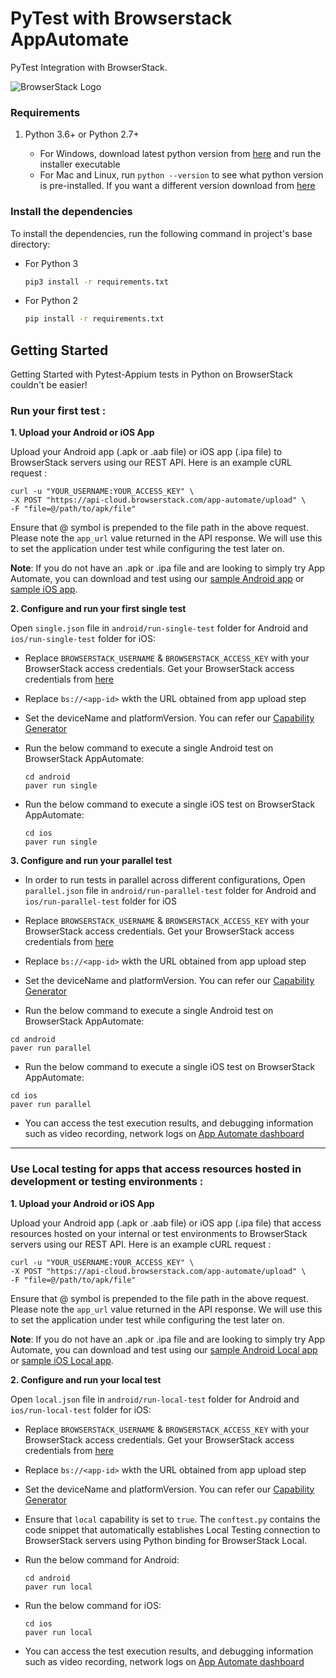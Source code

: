 # PyTest with Browserstack AppAutomate

PyTest Integration with BrowserStack.

![BrowserStack Logo](https://d98b8t1nnulk5.cloudfront.net/production/images/layout/logo-header.png?1469004780)
### Requirements

1. Python 3.6+ or Python 2.7+
    
    - For Windows, download latest python version from [here](https://www.python.org/downloads/windows/) and run the installer executable
    - For Mac and Linux, run `python --version` to see what python version is pre-installed. If you want a different version download from [here](https://www.python.org/downloads/)

### Install the dependencies

To install the dependencies, run the following command in project's base directory:

- For Python 3

    ```sh
    pip3 install -r requirements.txt
    ```

- For Python 2

    ```sh
    pip install -r requirements.txt
    ```

## Getting Started

Getting Started with Pytest-Appium tests in Python on BrowserStack couldn't be easier!

### Run your first test :

**1. Upload your Android or iOS App**

Upload your Android app (.apk or .aab file) or iOS app (.ipa file) to BrowserStack servers using our REST API. Here is an example cURL request :

```
curl -u "YOUR_USERNAME:YOUR_ACCESS_KEY" \
-X POST "https://api-cloud.browserstack.com/app-automate/upload" \
-F "file=@/path/to/apk/file"
```

Ensure that @ symbol is prepended to the file path in the above request. Please note the `app_url` value returned in the API response. We will use this to set the application under test while configuring the test later on.

**Note**: If you do not have an .apk or .ipa file and are looking to simply try App Automate, you can download and test using our [sample Android app](https://www.browserstack.com/app-automate/sample-apps/android/WikipediaSample.apk) or [sample iOS app](https://www.browserstack.com/app-automate/sample-apps/ios/BStackSampleApp.ipa).


**2. Configure and run your first single test**

Open `single.json` file in `android/run-single-test` folder for Android and `ios/run-single-test` folder for iOS:

- Replace `BROWSERSTACK_USERNAME` & `BROWSERSTACK_ACCESS_KEY` with your BrowserStack access credentials. Get your BrowserStack access credentials from [here](https://www.browserstack.com/accounts/settings)

- Replace `bs://<app-id>` wkth the URL obtained from app upload step

- Set the deviceName and platformVersion. You can refer our [Capability Generator](https://www.browserstack.com/app-automate/capabilities)

- Run the below command to execute a single Android test on BrowserStack AppAutomate:
    ```
    cd android
    paver run single
    ```

- Run the below command to execute a single iOS test on BrowserStack AppAutomate:
    ```
    cd ios
    paver run single
    ```

**3. Configure and run your parallel test**

- In order to run tests in parallel across different configurations, Open `parallel.json` file in `android/run-parallel-test` folder for Android and `ios/run-parallel-test` folder for iOS

- Replace `BROWSERSTACK_USERNAME` & `BROWSERSTACK_ACCESS_KEY` with your BrowserStack access credentials. Get your BrowserStack access credentials from [here](https://www.browserstack.com/accounts/settings)

- Replace `bs://<app-id>` wkth the URL obtained from app upload step

- Set the deviceName and platformVersion. You can refer our [Capability Generator](https://www.browserstack.com/app-automate/capabilities)
    
- Run the below command to execute a single Android test on BrowserStack AppAutomate:
```
cd android
paver run parallel
```

- Run the below command to execute a single iOS test on BrowserStack AppAutomate:
```
cd ios
paver run parallel
```

- You can access the test execution results, and debugging information such as video recording, network logs on [App Automate dashboard](https://app-automate.browserstack.com/dashboard)

---

### **Use Local testing for apps that access resources hosted in development or testing environments :**

**1. Upload your Android or iOS App**

Upload your Android app (.apk or .aab file) or iOS app (.ipa file) that access resources hosted on your internal or test environments to BrowserStack servers using our REST API. Here is an example cURL request :

```
curl -u "YOUR_USERNAME:YOUR_ACCESS_KEY" \
-X POST "https://api-cloud.browserstack.com/app-automate/upload" \
-F "file=@/path/to/apk/file"
```

Ensure that @ symbol is prepended to the file path in the above request. Please note the `app_url` value returned in the API response. We will use this to set the application under test while configuring the test later on.

**Note**: If you do not have an .apk or .ipa file and are looking to simply try App Automate, you can download and test using our [sample Android Local app](https://www.browserstack.com/app-automate/sample-apps/android/LocalSample.apk) or [sample iOS Local app](https://www.browserstack.com/app-automate/sample-apps/ios/LocalSample.ipa).


**2. Configure and run your local test**

Open `local.json` file in `android/run-local-test` folder for Android and `ios/run-local-test` folder for iOS:


- Replace `BROWSERSTACK_USERNAME` & `BROWSERSTACK_ACCESS_KEY` with your BrowserStack access credentials. Get your BrowserStack access credentials from [here](https://www.browserstack.com/accounts/settings)

- Replace `bs://<app-id>` wkth the URL obtained from app upload step

- Set the deviceName and platformVersion. You can refer our [Capability Generator](https://www.browserstack.com/app-automate/capabilities)

- Ensure that `local` capability is set to `true`. The `conftest.py` contains the code snippet that automatically establishes Local Testing connection to BrowserStack servers using Python binding for BrowserStack Local. 

- Run the below command for Android: 
    ```
    cd android
    paver run local
    ```

- Run the below command for iOS: 
    ```
    cd ios
    paver run local
    ```

- You can access the test execution results, and debugging information such as video recording, network logs on [App Automate dashboard](https://app-automate.browserstack.com/dashboard)
